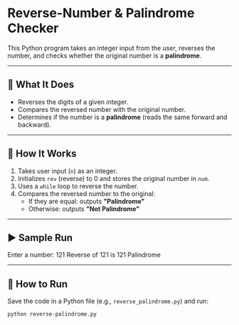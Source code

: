 # Reverse-Number & Palindrome Checker

This Python program takes an integer input from the user, reverses the number, and checks whether the original number is a **palindrome**.

---

## 📌 What It Does

- Reverses the digits of a given integer.
- Compares the reversed number with the original number.
- Determines if the number is a **palindrome** (reads the same forward and backward).

---

## 🧠 How It Works

1. Takes user input (`n`) as an integer.
2. Initializes `rev` (reverse) to 0 and stores the original number in `num`.
3. Uses a `while` loop to reverse the number.
4. Compares the reversed number to the original:
   - If they are equal: outputs **"Palindrome"**
   - Otherwise: outputs **"Not Palindrome"**

---

## ▶️ Sample Run

Enter a number: 121
Reverse of 121 is 121
Palindrome

---

## 🚀 How to Run

Save the code in a Python file (e.g., `reverse_palindrome.py`) and run:

```bash
python reverse-palindrome.py


